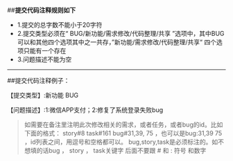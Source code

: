 ##**提交代码注释规则如下**
* 1.提交的总字数不能小于20字符
* 2.提交类型必须在“ BUG/新功能/需求修改/代码整理/共享 ”选项中，其中BUG可以和其他四个选项其中之一共存，”新功能/需求修改/代码整理/共享“ 四个选项只能有一个存在
* 3.问题描述不能为空
---
##提交代码注释例子：
<p>【提交类型】:新功能 BUG</p>
<p>【问题描述】:1:微信APP支付；2:修复了系统登录失败bug</p>


>如需要在备注里注明此次修改相关的需求，或者任务，或者bug的id。比如下面的格式：
story#8 task#161 bug#31,39, 75 ，也可以是bug:31,39 75 ，id列表之间，用逗号和空格都可以。
bug,story,task是必须标注的。如不想填的话bug ， story ， task关键字 后面不要跟  # 和 : 符号 和数字